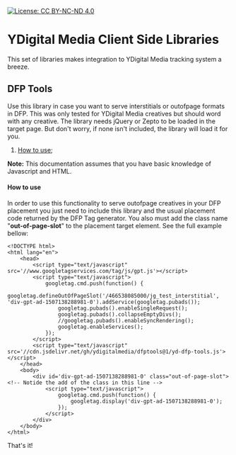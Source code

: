 [![License: CC BY-NC-ND 4.0](https://licensebuttons.net/l/by-nc-nd/4.0/80x15.png)](https://creativecommons.org/licenses/by-nc-nd/4.0/)


YDigital Media Client Side Libraries
====

This set of libraries makes integration to YDigital Media tracking system a breeze.



## DFP Tools
Use this library in case you want to serve interstitials or outofpage formats in DFP. This was only tested for YDigital Media creatives but should word with any creative.
The library needs jQuery or Zepto to be loaded in the target page. But don't worry, if none isn't included, the library will load it for you.

1. [How to use](#how-to-use);

**Note:** This documentation assumes that you have basic knowledge of Javascript and HTML.



#### How to use
In order to use this functionality to serve outofpage creatives in your DFP placement you just need to include this library and the usual placement code returned by the DFP Tag generator. You also must add the class name "**out-of-page-slot**" to the placement target element.
See the full example bellow:
```
<!DOCTYPE html>
<html lang="en">
    <head>
        <script type="text/javascript" src='//www.googletagservices.com/tag/js/gpt.js'></script>
        <script type="text/javascript">
            googletag.cmd.push(function() {
                googletag.defineOutOfPageSlot('/466538085000/jg_test_interstitial', 'div-gpt-ad-1507138288981-0').addService(googletag.pubads());
                googletag.pubads().enableSingleRequest();
                googletag.pubads().collapseEmptyDivs();
                //googletag.pubads().enableSyncRendering();
                googletag.enableServices();
            });
        </script>
        <script type="text/javascript" src='//cdn.jsdelivr.net/gh/ydigitalmedia/dfptools@1/yd-dfp-tools.js'></script>
    </head>
    <body>
        <div id='div-gpt-ad-1507138288981-0' class="out-of-page-slot"><!-- Notide the add of the class in this line -->
            <script type="text/javascript">
                googletag.cmd.push(function() {
                    googletag.display('div-gpt-ad-1507138288981-0');
                });
            </script>
        </div>
    </body>
</html>
```

That's it!
